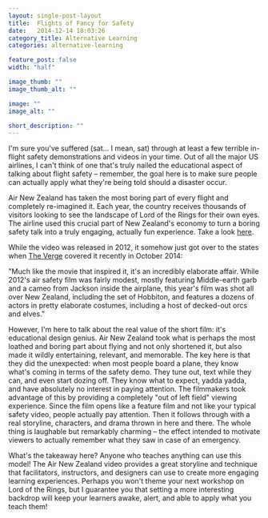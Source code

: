 ```yaml
---
layout: single-post-layout
title:  Flights of Fancy for Safety
date:   2014-12-14 18:03:26
category_title: Alternative Learning
categories: alternative-learning

feature_post: false
width: "half"

image_thumb: ""
image_thumb_alt: ""

image: ""
image_alt: ""

short_description: ""
---
```


I'm sure you've suffered (sat… I mean, sat) through at least a few terrible in-flight safety demonstrations and videos in your time. Out of all the major US airlines, I can't think of one that's truly nailed the educational aspect of talking about flight safety – remember, the goal here is to make sure people can actually apply what they're being told should a disaster occur.

Air New Zealand has taken the most boring part of every flight and completely re-imagined it. Each year, the country receives thousands of visitors looking to see the landscape of Lord of the Rings for their own eyes. The airline used this crucial part of New Zealand's economy to turn a boring safety talk into a truly engaging, actually fun experience. Take a look [here](https://www.youtube.com/watch?v=qOw44VFNk8Y).

While the video was released in 2012, it somehow just got over to the states when [The Verge](http://www.theverge.com/tldr/2014/10/25/7067121/air-new-zealands-epic-hobbit-themed-epic-safety-video-is-the-most-fun) covered it recently in October 2014:

"Much like the movie that inspired it, it's an incredibly elaborate affair. While 2012's air safety film was fairly modest, mostly featuring Middle-earth garb and a cameo from Jackson inside the airplane, this year's film was shot all over New Zealand, including the set of Hobbiton, and features a dozens of actors in pretty elaborate costumes, including a host of decked-out orcs and elves."

However, I'm here to talk about the real value of the short film: it's educational design genius. Air New Zealand took what is perhaps the most loathed and boring part about flying and not only shortened it, but also made it wildly entertaining, relevant, and memorable. The key here is that they did the unexpected: when most people board a plane, they know what's coming in terms of the safety demo. They tune out, text while they can, and even start dozing off. They know what to expect, yadda yadda, and have absolutely no interest in paying attention. The filmmakers took advantage of this by providing a completely "out of left field" viewing experience. Since the film opens like a feature film and not like your typical safety video, people actually pay attention. Then it follows through with a real storyline, characters, and drama thrown in here and there. The whole thing is laughable but remarkably charming – the effect intended to motivate viewers to actually remember what they saw in case of an emergency.

What's the takeaway here? Anyone who teaches anything can use this model! The Air New Zealand video provides a great storyline and technique that facilitators, instructors, and designers can use to create more engaging learning experiences. Perhaps you won't theme your next workshop on Lord of the Rings, but I guarantee you that setting a more interesting backdrop will keep your learners awake, alert, and able to apply what you teach them!
